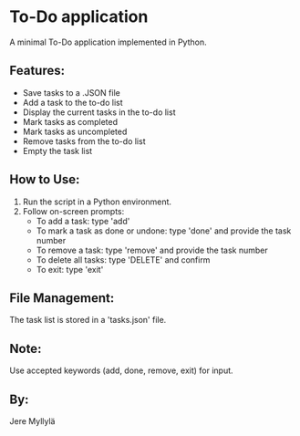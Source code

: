 # To-Do application

A minimal To-Do application implemented in Python.

## Features:

- Save tasks to a .JSON file
- Add a task to the to-do list
- Display the current tasks in the to-do list
- Mark tasks as completed
- Mark tasks as uncompleted
- Remove tasks from the to-do list
- Empty the task list

## How to Use:

1. Run the script in a Python environment.
2. Follow on-screen prompts:
   - To add a task: type 'add'
   - To mark a task as done or undone: type 'done' and provide the task number
   - To remove a task: type 'remove' and provide the task number
   - To delete all tasks: type 'DELETE' and confirm
   - To exit: type 'exit'

## File Management:

The task list is stored in a 'tasks.json' file.

## Note:

Use accepted keywords (add, done, remove, exit) for input.

## By:

Jere Myllylä
